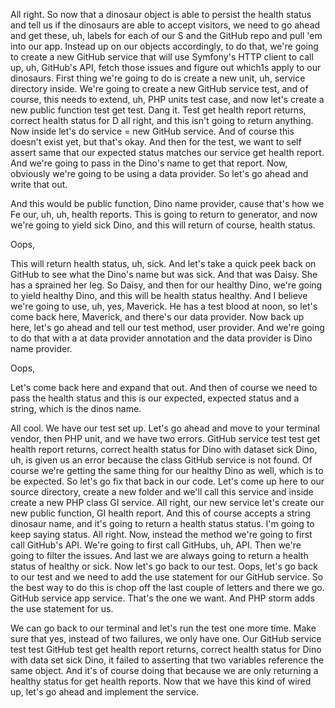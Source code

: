 All right. So now that a dinosaur object is able to persist the health status and
tell us if the dinosaurs are able to accept visitors, we need to go ahead and get
these, uh, labels for each of our S and the GitHub repo and pull 'em into our app.
Instead up on our objects accordingly, to do that, we're going to create a new GitHub
service that will use Symfony's HTTP client to call up, uh, GitHub's API, fetch those
issues and figure out which1s apply to our dinosaurs. First thing we're going to do
is create a new unit, uh, service directory inside. We're going to create a new
GitHub service test, and of course, this needs to extend, uh, PHP units test case,
and now let's create a new public function test get test. Dang it. Test get health
report returns, correct health status for D all right, and this isn't going to return
anything. Now inside let's do service = new GitHub service. And of course this
doesn't exist yet, but that's okay. And then for the test, we want to self assert
same that our expected status matches our service get health report. And we're going
to pass in the Dino's name to get that report. Now, obviously we're going to be using
a data provider. So let's go ahead and write that out.

And this would be public function, Dino name provider, cause that's how we Fe our,
uh, uh, health reports. This is going to return to generator, and now we're going to
yield sick Dino, and this will return of course, health status.

Oops,

This will return health status, uh, sick. And let's take a quick peek back on GitHub
to see what the Dino's name but was sick. And that was Daisy. She has a sprained her
leg. So Daisy, and then for our healthy Dino, we're going to yield healthy Dino, and
this will be health status healthy. And I believe we're going to use, uh, yes,
Maverick. He has a test blood at noon, so let's come back here, Maverick, and there's
our data provider. Now back up here, let's go ahead and tell our test method, user
provider. And we're going to do that with a at data provider annotation and the data
provider is Dino name provider.

Oops,

Let's come back here and expand that out. And then of course we need to pass the
health status and this is our expected, expected status and a string, which is the
dinos name.

All cool. We have our test set up. Let's go ahead and move to your terminal vendor,
then PHP unit, and we have two errors. GitHub service test test get health report
returns, correct health status for Dino with dataset sick Dino, uh, is given us an
error because the class GitHub service is not found. Of course we're getting the same
thing for our healthy Dino as well, which is to be expected. So let's go fix that
back in our code. Let's come up here to our source directory, create a new folder and
we'll call this service and inside create a new PHP class GI service. All right, our
new service let's create our new public function, GI health report. And this of
course accepts a string dinosaur name, and it's going to return a health status
status. I'm going to keep saying status. All right. Now, instead the method we're
going to first call GitHub's API. We're going to first call GitHubs, uh, API. Then
we're going to filter the issues. And last we are always going to return a health
status of healthy or sick. Now let's go back to our test. Oops, let's go back to our
test and we need to add the use statement for our GitHub service. So the best way to
do this is chop off the last couple of letters and there we go. GitHub service app
service. That's the one we want. And PHP storm adds the use statement for us.

We can go back to our terminal and let's run the test one more time. Make sure that
yes, instead of two failures, we only have one. Our GitHub service test test GitHub
test get health report returns, correct health status for Dino with data set sick
Dino, it failed to asserting that two variables reference the same object. And it's
of course doing that because we are only returning a healthy status for get health
reports. Now that we have this kind of wired up, let's go ahead and implement the
service.


